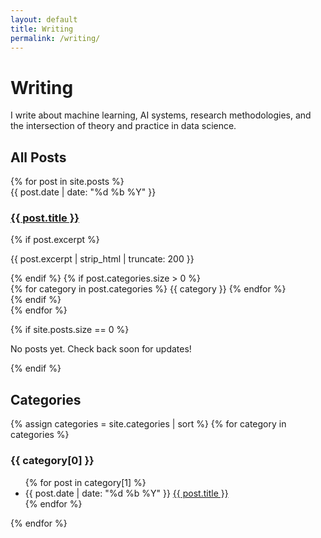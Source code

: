 ```yaml
---
layout: default
title: Writing
permalink: /writing/
---
```


# Writing

I write about machine learning, AI systems, research methodologies, and the intersection of theory and practice in data science.

## All Posts

<div class="posts-list">
{% for post in site.posts %}
    <article class="post-item">
        <div class="post-item-content">
            <time class="post-item-date">{{ post.date | date: "%d %b %Y" }}</time>
            <h3 class="post-item-title">
                <a href="{{ post.url | relative_url }}">{{ post.title }}</a>
            </h3>
            {% if post.excerpt %}
                <p class="post-item-excerpt">{{ post.excerpt | strip_html | truncate: 200 }}</p>
            {% endif %}
            {% if post.categories.size > 0 %}
                <div class="post-item-categories">
                    {% for category in post.categories %}
                        <span class="category">{{ category }}</span>
                    {% endfor %}
                </div>
            {% endif %}
        </div>
    </article>
{% endfor %}
</div>

{% if site.posts.size == 0 %}
<div class="empty-state">
    <p>No posts yet. Check back soon for updates!</p>
</div>
{% endif %}

## Categories

<div class="categories-list">
    {% assign categories = site.categories | sort %}
    {% for category in categories %}
        <div class="category-section">
            <h3 class="category-title">{{ category[0] }}</h3>
            <ul class="category-posts">
                {% for post in category[1] %}
                    <li class="category-post">
                        <time class="category-post-date">{{ post.date | date: "%d %b %Y" }}</time>
                        <a href="{{ post.url | relative_url }}" class="category-post-title">{{ post.title }}</a>
                    </li>
                {% endfor %}
            </ul>
        </div>
    {% endfor %}
</div>
